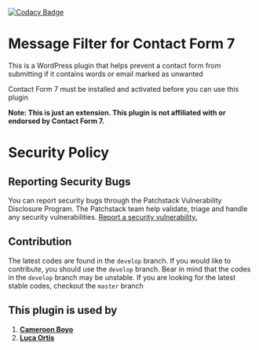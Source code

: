 [![Codacy Badge](https://app.codacy.com/project/badge/Grade/9a772c24d22d43d0b69c03f782abdd03)](https://www.codacy.com/gh/kofimokome/cf7-message-filter/dashboard?utm_source=github.com&amp;utm_medium=referral&amp;utm_content=kofimokome/cf7-message-filter&amp;utm_campaign=Badge_Grade)

# Message Filter for Contact Form 7

This is a WordPress plugin that helps prevent a contact form from submitting if it contains words or email marked as
unwanted

Contact Form 7 must be installed and activated before you can use this plugin
<br>

<b>Note: This is just an extension. This plugin is not affiliated with or endorsed by Contact Form 7.</b>

# Security Policy
## Reporting Security Bugs

You can report security bugs through the Patchstack Vulnerability Disclosure Program. The Patchstack team help validate, triage and handle any security vulnerabilities. [Report a security vulnerability.](https://patchstack.com/database/vdp/cf7-message-filter)


## Contribution

The latest codes are found in the `develop` branch. If you would like to contribute, you should use the `develop`
branch. Bear in mind that the codes in the `develop` branch may be unstable. If you are looking for the latest stable
codes, checkout the `master` branch

## This plugin is used by

1. **[Cameroon Boyo](https://cameroonboyo.com)**
2. **[Luca Ortis](http://lucaortis.com/)**
